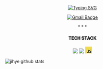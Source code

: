 <div align="center">
<a href="https://git.io/typing-svg">
<img src="https://readme-typing-svg.demolab.com?font=Fira+Code&pause=1000&color=F2F71E&center=true&vCenter=true&width=435&lines=I'm+jihyezzang~" alt="Typing SVG" />
</a>

[![Gmail Badge](https://img.shields.io/badge/Gmail-cd5b58?style=flat-square&logo=Gmail&logoColor=white&link=mailto:kwonjhjyj3@gmail.com)](mailto:kwonjhjyj3@gmail.com)

  <p>* * * </p>
</div>

<div align="center">
  <h4> 𝐓𝐄𝐂𝐇 𝐒𝐓𝐀𝐂𝐊 </h4>

   <p>
    <code><img height="22" src="https://user-images.githubusercontent.com/104605709/189590833-9b1c9bfa-9c86-4e91-a920-2f771ee42d87.png"></code>
    <code><img height="22" src="https://user-images.githubusercontent.com/104605709/189591092-346e326b-2fe2-405c-b00b-e76fcf71c2ae.png"></code>
    <code><img height="22" src="https://raw.githubusercontent.com/github/explore/80688e429a7d4ef2fca1e82350fe8e3517d3494d/topics/javascript/javascript.png"></code>
  </p>

</div>

<img alt="jihye github stats" width="30.5%" src="https://github-readme-stats.vercel.app/api?username=jhfrontend" />
